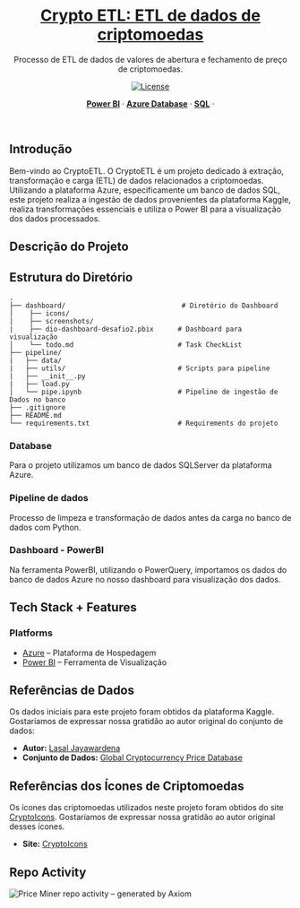 <a href="https://projectx-eight-gilt.vercel.app/">
  <h1 align="center">Crypto ETL: ETL de dados de criptomoedas</h1>
</a>

<p align="center">
  Processo de ETL de dados de valores de abertura e fechamento de preço de criptomoedas.
</p>

<p align="center">
  <!-- <a href="https://twitter.com/placeholder">
    <img src="https://img.shields.io/twitter/follow/Projectx?style=flat&label=%40projectxy&logo=twitter&color=0bf&logoColor=fff" alt="Twitter" />
  </a> -->
  <a href="https://github.com/meglerhagen/projectx/blob/main/LICENSE">
    <img src="https://img.shields.io/github/license/meglerhagen/projectx?label=license&logo=github&color=f80&logoColor=fff" alt="License" />
  </a>
</p>

<p align="center">
  <a href="#"><strong>Power BI</strong></a> ·
  <a href="#"><strong>Azure Database</strong></a> ·
  <a href="#"><strong>SQL</strong></a> ·
</p>
<br/>

## Introdução

Bem-vindo ao CryptoETL.
O CryptoETL é um projeto dedicado à extração, transformação e carga (ETL) de dados relacionados a criptomoedas. Utilizando a plataforma Azure, especificamente um banco de dados SQL, este projeto realiza a ingestão de dados provenientes da plataforma Kaggle, realiza transformações essenciais e utiliza o Power BI para a visualização dos dados processados.

## Descrição do Projeto

## Estrutura do Diretório

    .
    ├── dashboard/                             # Diretório do Dashboard
    │    ├── icons/  
    |    ├── screenshots/
    |    ├── dio-dashboard-desafio2.pbix      # Dashboard para visualização
    │    └── todo.md                          # Task CheckList
    ├── pipeline/
    |   ├── data/
    |   ├── utils/                            # Scripts para pipeline
    |   ├── __init__.py                        
    |   ├── load.py                        
    │   └── pipe.ipynb                        # Pipeline de ingestão de Dados no banco
    ├── .gitignore            
    ├── README.md
    └── requirements.txt                      # Requirements do projeto



### Database

Para o projeto utilizamos um banco de dados SQLServer da plataforma Azure.

### Pipeline de dados

Processo de limpeza e transformação de dados antes da carga no banco de dados com Python.

### Dashboard - PowerBI

Na ferramenta PowerBI, utilizando o PowerQuery, importamos os dados do banco de dados Azure no nosso dashboard para visualização dos dados.


## Tech Stack + Features

### Platforms

- [Azure](https://azure.microsoft.com/en-gb/) – Plataforma de Hospedagem
- [Power BI](https://azure.microsoft.com/en-gb/) – Ferramenta de Visualização


## Referências de Dados

Os dados iniciais para este projeto foram obtidos da plataforma Kaggle. Gostaríamos de expressar nossa gratidão ao autor original do conjunto de dados:

- **Autor:** [Lasal Jayawardena](https://www.kaggle.com/datasets/lasaljaywardena)
- **Conjunto de Dados:** [Global Cryptocurrency Price Database](https://www.kaggle.com/datasets/lasaljaywardena/global-cryptocurrency-price-database/data)

## Referências dos Ícones de Criptomoedas

Os ícones das criptomoedas utilizados neste projeto foram obtidos do site [CryptoIcons](http://cryptoicons.co/). Gostaríamos de expressar nossa gratidão ao autor original desses ícones.

- **Site:** [CryptoIcons](http://cryptoicons.co/)


## Repo Activity

![Price Miner repo activity – generated by Axiom](https://repobeats.axiom.co/api/embed/723580c47ac7209662914f2b7c552c3239105218.svg "Repobeats analytics image")


